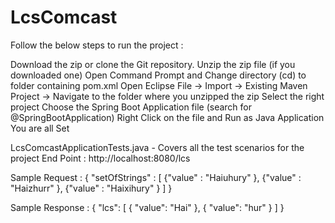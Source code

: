 # LcsComcast

Follow the below steps to run the project :

Download the zip or clone the Git repository.
Unzip the zip file (if you downloaded one)
Open Command Prompt and Change directory (cd) to folder containing pom.xml
Open Eclipse
File -> Import -> Existing Maven Project -> Navigate to the folder where you unzipped the zip
Select the right project
Choose the Spring Boot Application file (search for @SpringBootApplication)
Right Click on the file and Run as Java Application
You are all Set

LcsComcastApplicationTests.java  - Covers all the test scenarios for the project
End Point :
http://localhost:8080/lcs

Sample Request : 
{
	"setOfStrings" : [
		{"value" : "Haiuhury" },
		{"value" : "Haizhurr" },
		{"value" : "Haixihury" }
	]
}

Sample Response :
{
    "lcs": [
        {
            "value": "Hai"
        },
        {
            "value": "hur"
        }
    ]
}


